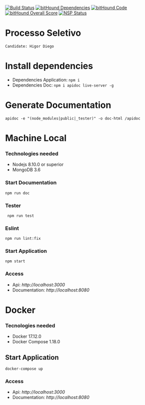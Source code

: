 [![Build Status](https://travis-ci.org/higordiego/tester-lap3d.svg?branch=master)](https://travis-ci.org/higordiego/tester-lap3d)
[![bitHound Dependencies](https://www.bithound.io/github/higordiego/tester-lap3d/badges/dependencies.svg)](https://www.bithound.io/github/higordiego/tester-lap3d/master/dependencies/npm)
[![bitHound Code](https://www.bithound.io/github/higordiego/tester-lap3d/badges/code.svg)](https://www.bithound.io/github/higordiego/tester-lap3d)
[![bitHound Overall Score](https://www.bithound.io/github/higordiego/tester-lap3d/badges/score.svg)](https://www.bithound.io/github/higordiego/tester-lap3d)
[![NSP Status](https://nodesecurity.io/orgs/higor-diego/projects/d08ae528-73a6-4d05-b505-7a22f69830ce/badge)](https://nodesecurity.io/orgs/higor-diego/projects/d08ae528-73a6-4d05-b505-7a22f69830ce)
# Processo Seletivo 

    Candidate: Higor Diego

# Install dependencies

- Dependencies Application: ` npm i `
- Dependencies Doc: `npm i apidoc live-server -g`


# Generate Documentation
` apidoc -e "(node_modules|public|_tester)" -o doc-html /apidoc `


# Machine Local
### Technologies needed
- Nodejs 8.10.0 or superior
- MongoDB 3.6

### Start Documentation
`npm run doc`

### Tester
` npm run test`

### Eslint
` npm run lint:fix `

### Start Application
`npm start`

### Access
- Api: *http://localhost:3000*
- Documentation: *http://localhost:8080*

# Docker
### Tecnologies needed
- Docker 17.12.0
- Docker Compose 1.18.0

## Start Application
`docker-compose up`

### Access
- Api: *http://localhost:3000*
- Documentation: *http://localhost:8080*



